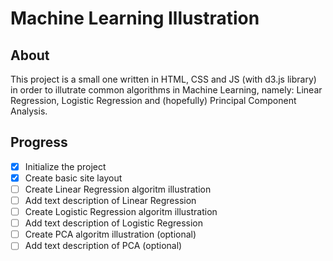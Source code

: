 # Machine Learning Illustration

## About 
This project is a small one written in HTML, CSS and JS (with d3.js library) in order to illutrate common algorithms in Machine Learning, namely: Linear Regression, Logistic Regression and (hopefully) Principal Component Analysis.

## Progress
- [x] Initialize the project
- [x] Create basic site layout
- [ ] Create Linear Regression algoritm illustration
- [ ] Add text description of Linear Regression
- [ ] Create Logistic Regression algoritm illustration
- [ ] Add text description of Logistic Regression
- [ ] Create PCA algoritm illustration (optional)
- [ ] Add text description of PCA (optional)